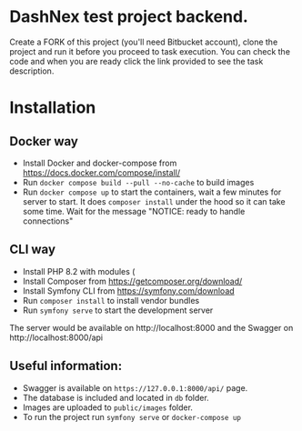 # DashNex test project backend.

Create a FORK of this project (you'll need Bitbucket account), clone the project and run it before you proceed to task execution. You can check the code and when you are ready click the link provided to see the task description.

# Installation

## Docker way
- Install Docker and docker-compose from https://docs.docker.com/compose/install/
- Run `docker compose build --pull --no-cache` to build images
- Run `docker compose up` to start the containers, wait a few minutes for server to start. It does `composer install` under the hood so it can take some time. Wait for the message "NOTICE: ready to handle connections"

## CLI way
- Install PHP 8.2 with modules (
- Install Composer from https://getcomposer.org/download/
- Install Symfony CLI from https://symfony.com/download
- Run `composer install` to install vendor bundles
- Run `symfony serve` to start the development server

The server would be available on http://localhost:8000 and the Swagger on http://localhost:8000/api

## Useful information:

- Swagger is available on `https://127.0.0.1:8000/api/` page.
- The database is included and located in `db` folder.
- Images are uploaded to `public/images` folder.
- To run the project run `symfony serve` or `docker-compose up`